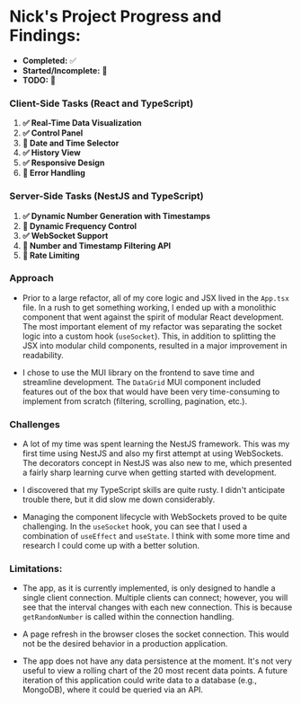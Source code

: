 # **Nick's Project Progress and Findings:**  

- **Completed:** ✅  
- **Started/Incomplete:** 🚧  
- **TODO:** 🚫  

### **Client-Side Tasks (React and TypeScript)**  
1. **✅ Real-Time Data Visualization**  
2. **✅ Control Panel**  
3. **🚧 Date and Time Selector**  
4. **✅ History View**  
5. **✅ Responsive Design**  
6. **🚫 Error Handling**  

### **Server-Side Tasks (NestJS and TypeScript)**  
1. **✅ Dynamic Number Generation with Timestamps**  
2. **🚧 Dynamic Frequency Control**  
3. **✅ WebSocket Support**  
4. **🚫 Number and Timestamp Filtering API**  
5. **🚫 Rate Limiting**  

### **Approach**  
- Prior to a large refactor, all of my core logic and JSX lived in the `App.tsx` file. In a rush to get something working, I ended up with a monolithic component that went against the spirit of modular React development. The most important element of my refactor was separating the socket logic into a custom hook (`useSocket`). This, in addition to splitting the JSX into modular child components, resulted in a major improvement in readability.  

- I chose to use the MUI library on the frontend to save time and streamline development. The `DataGrid` MUI component included features out of the box that would have been very time-consuming to implement from scratch (filtering, scrolling, pagination, etc.).  

### **Challenges**  
- A lot of my time was spent learning the NestJS framework. This was my first time using NestJS and also my first attempt at using WebSockets. The decorators concept in NestJS was also new to me, which presented a fairly sharp learning curve when getting started with development.  

- I discovered that my TypeScript skills are quite rusty. I didn't anticipate trouble there, but it did slow me down considerably.  

- Managing the component lifecycle with WebSockets proved to be quite challenging. In the `useSocket` hook, you can see that I used a combination of `useEffect` and `useState`. I think with some more time and research I could come up with a better solution.

### **Limitations:**  
- The app, as it is currently implemented, is only designed to handle a single client connection. Multiple clients can connect; however, you will see that the interval changes with each new connection. This is because `getRandomNumber` is called within the connection handling.  

- A page refresh in the browser closes the socket connection. This would not be the desired behavior in a production application.  

- The app does not have any data persistence at the moment. It's not very useful to view a rolling chart of the 20 most recent data points. A future iteration of this application could write data to a database (e.g., MongoDB), where it could be queried via an API.  